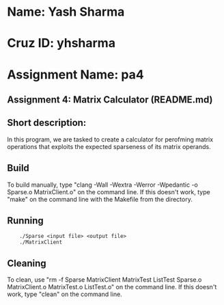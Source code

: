 #  Name: Yash Sharma
#  Cruz ID: yhsharma
#  Assignment Name: pa4

## Assignment 4: Matrix Calculator (README.md)

## Short description:

In this program, we are tasked to create a calculator for perofming matrix operations that exploits the expected sparseness of its matrix operands.

## Build

To build manually, type "clang -Wall -Wextra -Werror -Wpedantic -o Sparse.o MatrixClient.o" on the command line. If this doesn't work, type "make" on the command line with the Makefile from the directory.

## Running

        ./Sparse <input file> <output file>
        ./MatrixClient

## Cleaning

To clean, use "rm -f Sparse MatrixClient MatrixTest ListTest Sparse.o MatrixClient.o MatrixTest.o ListTest.o" on the command line. If this doesn't work, type "clean" on the command line. 
